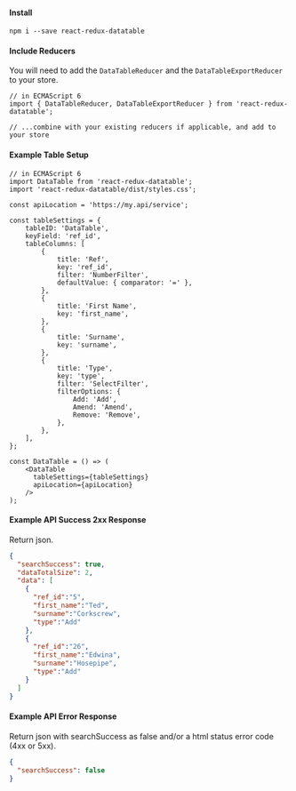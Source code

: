 #### Install
```
npm i --save react-redux-datatable
```

#### Include Reducers
You will need to add the ```DataTableReducer``` and the ```DataTableExportReducer``` to your store.
```
// in ECMAScript 6
import { DataTableReducer, DataTableExportReducer } from 'react-redux-datatable';

// ...combine with your existing reducers if applicable, and add to your store
```

#### Example Table Setup
```
// in ECMAScript 6
import DataTable from 'react-redux-datatable';
import 'react-redux-datatable/dist/styles.css';

const apiLocation = 'https://my.api/service';

const tableSettings = {
    tableID: 'DataTable',
    keyField: 'ref_id',
    tableColumns: [
        {
            title: 'Ref',
            key: 'ref_id',
            filter: 'NumberFilter',
            defaultValue: { comparator: '=' },
        },
        {
            title: 'First Name',
            key: 'first_name',
        },
        {
            title: 'Surname',
            key: 'surname',
        },
        {
            title: 'Type',
            key: 'type',
            filter: 'SelectFilter',
            filterOptions: {
                Add: 'Add',
                Amend: 'Amend',
                Remove: 'Remove',
            },
        },
    ],
};

const DataTable = () => (
    <DataTable
      tableSettings={tableSettings}
      apiLocation={apiLocation}
    />
);
```

#### Example API Success 2xx Response
Return json.
```json
{
  "searchSuccess": true,
  "dataTotalSize": 2,
  "data": [
    {
      "ref_id":"5",
      "first_name":"Ted",
      "surname":"Corkscrew",
      "type":"Add"
    },
    {
      "ref_id":"26",
      "first_name":"Edwina",
      "surname":"Hosepipe",
      "type":"Add"
    }
  ]
}
```

#### Example API Error Response
Return json with searchSuccess as false and/or a html status error code (4xx or 5xx).
```json
{
  "searchSuccess": false
}
```
